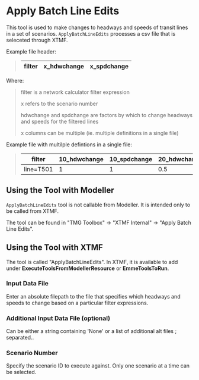 # **Apply Batch Line Edits**
This tool is used to make changes to headways and speeds of transit lines in a set of scenarios. `ApplyBatchLineEdits` processes a csv file that is seleceted through XTMF.

Example file header:
> |filter|x_hdwchange|x_spdchange|
> |------|------|------|
<!-- > |line=T501|1|1| -->

Where:
>filter is a network calculator filter expression
>
>x refers to the scenario number
>
>hdwchange and spdchange are factors by which to change headways and speeds for the filtered lines
>
>x columns can be multiple (ie. multiple definitions in a single file)

Example file with multilple defintions in a single file:

> |filter|10_hdwchange|10_spdchange|20_hdwchange|20_spdchange|
> |------|------|------|------|------|
> |line=T501|1|1|0.5|1|


## **Using the Tool with Modeller**
`ApplyBatchLineEdits` tool is not callable from Modeller. It is intended only to be called from XTMF.

The tool can be found in "TMG Toolbox" -> "XTMF Internal" -> "Apply Batch Line Edits". 


## **Using the Tool with XTMF**
The tool is called "ApplyBatchLineEdits". In XTMF, it is available to add under **ExecuteToolsFromModellerResource** or **EmmeToolsToRun**.

### Input Data File
Enter an absolute filepath to the file that specifies which headways and speeds to change based on a particular filter expressions. 

### Additional Input Data File (optional)
Can be either a string containing 'None' or a list of additional alt files ; separated..

### Scenario Number
Specify the scenario ID to execute against. Only one scenario at a time can be selected.
